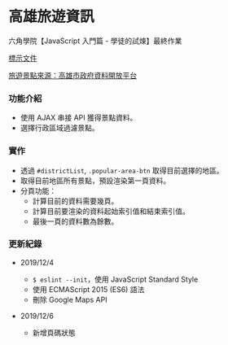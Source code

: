 # 高雄旅遊資訊

六角學院【JavaScript 入門篇 - 學徒的試煉】最終作業

[標示文件](https://hexschool.github.io/JavaScript_HomeWork/#artboard3)

[旅遊景點來源：高雄市政府資料開放平台](https://data.kcg.gov.tw/dataset/attractions-information)

### 功能介紹

* 使用 AJAX 串接 API 獲得景點資料。
* 選擇行政區域過濾景點。

### 實作

* 透過 `#districtList`, `.popular-area-btn` 取得目前選擇的地區。
* 取得目前地區所有景點，預設渲染第一頁資料。
* 分頁功能：
  * 計算目前的資料需要幾頁。
  * 計算目前要渲染的資料起始索引值和結束索引值。
  * 最後一頁的資料數為餘數。

### 更新紀錄

* 2019/12/4
  * `$ eslint --init`，使用 JavaScript Standard Style
  * 使用 ECMAScript 2015 (ES6) 語法
  * 刪除 Google Maps API

* 2019/12/6
  * 新增頁碼狀態
